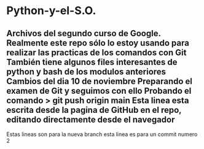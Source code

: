 # Python-y-el-S.O.
Archivos del segundo curso de Google. 
Realmente este repo sólo lo estoy usando para realizar las practicas de los comandos con Git
También tiene algunos files interesantes de python y bash de los modulos anteriores
Cambios del dia 10 de noviembre 
Preparando el examen de Git y seguimos con ello
Probando el comando > git push origin main
Esta linea esta escrita desde la pagina de GitHub en el repo, editando directamente desde el navegador
--------------------------------------------------------------------------

Estas lineas son para la nueva branch
esta linea es para un commit numero 2